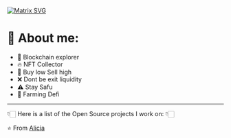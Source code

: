 <!--
Hi! This is an easter egg.
Congratulations you found the first one!
-->

[![Matrix SVG](https://raw.githubusercontent.com/rodrigograca31/rodrigograca31/master/matrix.svg)](https://www.youtube.com/watch?v=SDkAGkd4NLc)

<!-- # 👀 Hi stranger! 👋🏻 -->

# 🤔 About me:

- :bow_and_arrow: Blockchain explorer
- :fire: NFT Collector
- :star2: Buy low Sell high
- :x:  Dont be exit liquidity
- :warning: Stay Safu
- :blossom: Farming Defi 

<!-- Watch this: https://www.youtube.com/watch?v=eC7xzavzEKY -->

---

👇🏻 Here is a list of the Open Source projects I work on: 👇🏻


⭐️ From [Alicia](https://github.com/rzuxia)

